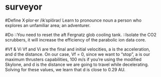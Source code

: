 # surveyor

#Define
X·plor·er
/ikˈsplôrər/
Learn to pronounce
noun
a person who explores an unfamiliar area; an adventurer.

#Do
::You need to reset the aft Fergnatz glob cooling tank.
::Isolate the CO2 scrubbers, it will increase the efficiency of the parabolic ion data core.

#Vf & Vi
Vf and Vi are the final and initial velocities, a is the acceleration, and d the distance. On our case, Vf = 0, since we want to “stop”, a is our maximum thrusters capabilities, 100 m/s if you’re using the modified Skylone, and d is the distance we are going to travel while decelerating. Solving for these values, we learn that d is close to 0.29 AU. 
